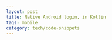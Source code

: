 ```yaml
---
layout: post
title: Native Android login, in Kotlin  
tags: mobile
category: tech/code-snippets
---
```


<script src="https://gist.github.com/selimslab/a135429dac0490795f0c74be6c252532.js"></script>